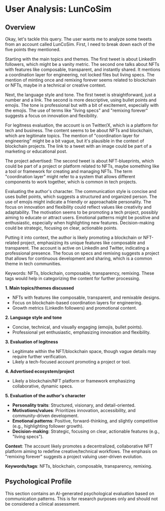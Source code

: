 # User Analysis: LunCoSim

## Overview

<think>
Okay, let's tackle this query. The user wants me to analyze some tweets from an account called LunCoSim. First, I need to break down each of the five points they mentioned.

Starting with the main topics and themes. The first tweet is about LinkedIn followers, which might be a vanity metric. The second one talks about NFTs with features like composable, transparent, and instantly shared. It mentions a coordination layer for engineering, not locked files but living specs. The mention of minting once and remixing forever seems related to blockchain or NFTs, maybe in a technical or creative context.

Next, the language style and tone. The first tweet is straightforward, just a number and a link. The second is more descriptive, using bullet points and emojis. The tone is professional but with a bit of excitement, especially with the emojis. The use of terms like "living specs" and "remixing forever" suggests a focus on innovation and flexibility.

For legitness evaluation, the account is on Twitter/X, which is a platform for tech and business. The content seems to be about NFTs and blockchain, which are legitimate topics. The mention of "coordination layer for engineering" might be a bit vague, but it's plausible in the context of blockchain projects. The link to a tweet with an image could be part of a marketing or educational post.

The project advertised: The second tweet is about NFT-blueprints, which could be part of a project or platform related to NFTs, maybe something like a tool or framework for creating and managing NFTs. The term "coordination layer" might refer to a system that allows different components to work together, which is common in tech projects.

Evaluating the author's character. The communication style is concise and uses bullet points, which suggests a structured and organized person. The use of emojis might indicate a friendly or approachable personality. The focus on innovation and flexibility could reflect values like creativity and adaptability. The motivation seems to be promoting a tech project, possibly aiming to educate or attract users. Emotional patterns might be positive and enthusiastic, especially when highlighting new features. Decision-making could be strategic, focusing on clear, actionable points.

Putting it into context, the author is likely promoting a blockchain or NFT-related project, emphasizing its unique features like composable and transparent. The account is active on LinkedIn and Twitter, indicating a professional presence. The focus on specs and remixing suggests a project that allows for continuous development and sharing, which is a common theme in tech communities.

Keywords: NFTs, blockchain, composable, transparency, remixing. These tags would help in categorizing the content for further processing.
</think>

**1. Main topics/themes discussed**  
- NFTs with features like composable, transparent, and remixable designs.  
- Focus on blockchain-based coordination layers for engineering.  
- Growth metrics (LinkedIn followers) and promotional content.  

**2. Language style and tone**  
- Concise, technical, and visually engaging (emojis, bullet points).  
- Professional yet enthusiastic, emphasizing innovation and flexibility.  

**3. Evaluation of legitness**  
- Legitimate within the NFT/blockchain space, though vague details may require further verification.  
- Likely a tech-focused account promoting a project or tool.  

**4. Advertised ecosystem/project**  
- Likely a blockchain/NFT platform or framework emphasizing collaborative, dynamic specs.  

**5. Evaluation of the author's character**  
- **Personality traits**: Structured, visionary, and detail-oriented.  
- **Motivations/values**: Prioritizes innovation, accessibility, and community-driven development.  
- **Emotional patterns**: Positive, forward-thinking, and slightly competitive (e.g., highlighting follower growth).  
- **Decision-making**: Strategic, focusing on clear, actionable features (e.g., "living specs").  

**Context**: The account likely promotes a decentralized, collaborative NFT platform aiming to redefine creative/technical workflows. The emphasis on "remixing forever" suggests a project valuing user-driven evolution.  

**Keywords/tags**: NFTs, blockchain, composable, transparency, remixing.

## Psychological Profile

This section contains an AI-generated psychological evaluation based on communication patterns. This is for research purposes only and should not be considered a clinical assessment.
